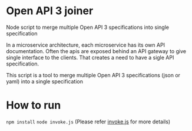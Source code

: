 # Open API 3 joiner
Node script to merge multiple Open API 3 specifications into single specification

In a microservice architecture, each microservice has its own API documentation.
Often the apis are exposed behind an API gateway to give single interface to the clients.
That creates a need to have a sigle API specification.

This script is a tool to merge multiple Open API 3 specifications (json or yaml) 
into a single specification

# How to run
`npm install`
`node invoke.js`
(Please refer [invoke,js](./script/README.md) for more details)

